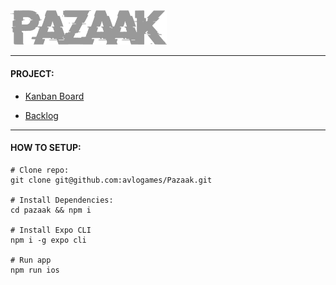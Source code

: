 <img src="https://github.com/avlogames/Pazaak/blob/master/src/assets/images/pazaak-git.png" alt="pazaak logo" width="250"/>

---

#### PROJECT:

* [Kanban Board](https://github.com/orgs/avlogames/projects/3?fullscreen=true)

* [Backlog](https://docs.google.com/spreadsheets/d/1ZgFOcgGq1j_-YYKMqCpUTZVLTEfaAiXwBpVhTdODvO4/edit?ts=602193c4#gid=0)

---

#### HOW TO SETUP:
```
# Clone repo:
git clone git@github.com:avlogames/Pazaak.git

# Install Dependencies:
cd pazaak && npm i

# Install Expo CLI
npm i -g expo cli

# Run app
npm run ios
```
